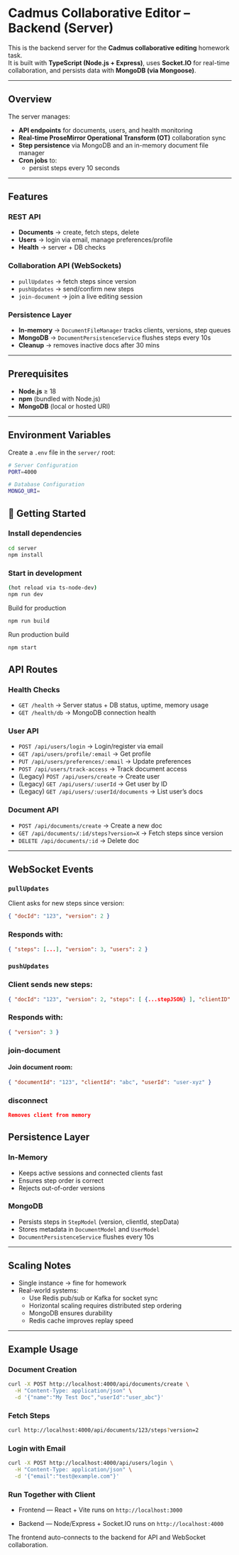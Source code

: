 # Cadmus Collaborative Editor – Backend (Server)

This is the backend server for the **Cadmus collaborative editing** homework task.  
It is built with **TypeScript (Node.js + Express)**, uses **Socket.IO** for real-time collaboration, and persists data with **MongoDB (via Mongoose)**.

---

## Overview

The server manages:

- **API endpoints** for documents, users, and health monitoring  
- **Real-time ProseMirror Operational Transform (OT)** collaboration sync  
- **Step persistence** via MongoDB and an in-memory document file manager  
- **Cron jobs** to:
  - persist steps every 10 seconds

---

## Features

### REST API
- **Documents** → create, fetch steps, delete  
- **Users** → login via email, manage preferences/profile  
- **Health** → server + DB checks  

### Collaboration API (WebSockets)
- `pullUpdates` → fetch steps since version  
- `pushUpdates` → send/confirm new steps  
- `join-document` → join a live editing session  

### Persistence Layer
- **In-memory** → `DocumentFileManager` tracks clients, versions, step queues  
- **MongoDB** → `DocumentPersistenceService` flushes steps every 10s  
- **Cleanup** → removes inactive docs after 30 mins  

---

## Prerequisites

- **Node.js** ≥ 18  
- **npm** (bundled with Node.js)  
- **MongoDB** (local or hosted URI)  

---

## Environment Variables

Create a `.env` file in the `server/` root:

```bash
# Server Configuration
PORT=4000

# Database Configuration
MONGO_URI=
```

## 🚀 Getting Started

### Install dependencies
```bash
cd server
npm install
```

### Start in development

```bash
(hot reload via ts-node-dev)
npm run dev
```

Build for production
```bash
npm run build
```

Run production build
```bash
npm start
```

## API Routes

### Health Checks

- `GET /health` → Server status + DB status, uptime, memory usage  
- `GET /health/db` → MongoDB connection health

### User API

- `POST /api/users/login` → Login/register via email  
- `GET /api/users/profile/:email` → Get profile  
- `PUT /api/users/preferences/:email` → Update preferences  
- `POST /api/users/track-access` → Track document access  
- (Legacy) `POST /api/users/create` → Create user  
- (Legacy) `GET /api/users/:userId` → Get user by ID  
- (Legacy) `GET /api/users/:userId/documents` → List user’s docs

### Document API

- `POST /api/documents/create` → Create a new doc  
- `GET /api/documents/:id/steps?version=X` → Fetch steps since version  
- `DELETE /api/documents/:id` → Delete doc

---

## WebSocket Events

### `pullUpdates`

Client asks for new steps since version:

```json
{ "docId": "123", "version": 2 }
```

### Responds with:

```json
{ "steps": [...], "version": 3, "users": 2 }
```

### `pushUpdates`

### Client sends new steps:

```json
{ "docId": "123", "version": 2, "steps": [ {...stepJSON} ], "clientID": "client-xyz" }
```
### Responds with:

```json
{ "version": 3 }
```

### join-document
#### Join document room:

```json
{ "documentId": "123", "clientId": "abc", "userId": "user-xyz" }
```

### disconnect
```json
Removes client from memory
```

## Persistence Layer

### In-Memory

- Keeps active sessions and connected clients fast  
- Ensures step order is correct  
- Rejects out-of-order versions

### MongoDB

- Persists steps in `StepModel` (version, clientId, stepData)  
- Stores metadata in `DocumentModel` and `UserModel`  
- `DocumentPersistenceService` flushes every 10s

---

## Scaling Notes

- Single instance → fine for homework  
- Real-world systems:
  - Use Redis pub/sub or Kafka for socket sync  
  - Horizontal scaling requires distributed step ordering  
  - MongoDB ensures durability  
  - Redis cache improves replay speed

---

## Example Usage

### Document Creation

```bash
curl -X POST http://localhost:4000/api/documents/create \
  -H "Content-Type: application/json" \
  -d '{"name":"My Test Doc","userId":"user_abc"}'
```

### Fetch Steps
```bash
curl http://localhost:4000/api/documents/123/steps?version=2
```
### Login with Email
```bash
curl -X POST http://localhost:4000/api/users/login \
  -H "Content-Type: application/json" \
  -d '{"email":"test@example.com"}'
```

### Run Together with Client
- Frontend — React + Vite runs on `http://localhost:3000`

- Backend — Node/Express + Socket.IO runs on `http://localhost:4000`

The frontend auto-connects to the backend for API and WebSocket collaboration.

